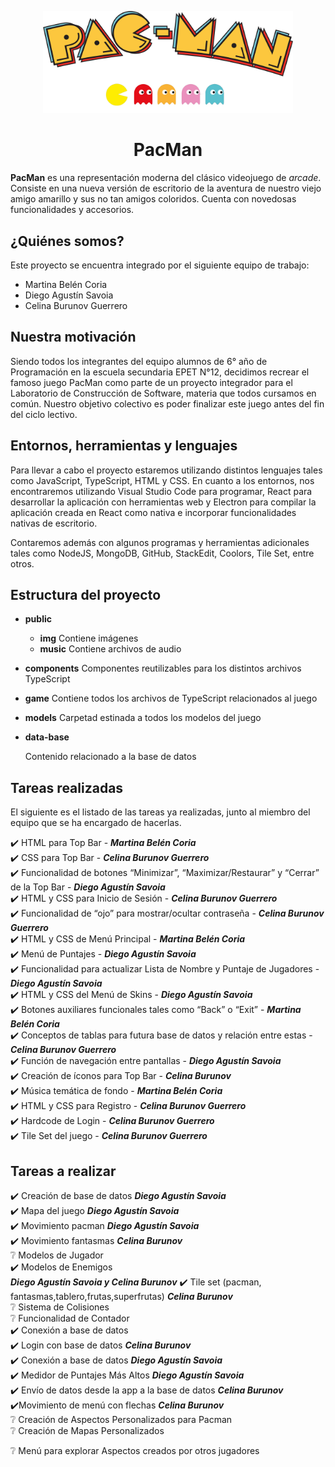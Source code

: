 ﻿<!-- markdownlint-disable-next-line-->

<p align="center">

<img width="400" src="react/public/img/logo.png" alt="PacMan">

</p>

<h1 align="center">PacMan</h1>

**PacMan** es una representación moderna del clásico videojuego de *arcade*. Consiste en una nueva versión de escritorio de la aventura de nuestro viejo amigo amarillo y sus no tan amigos coloridos. Cuenta con novedosas funcionalidades y accesorios. <br/>

<h2>¿Quiénes somos? </h2>

Este proyecto se encuentra integrado por el siguiente equipo de trabajo:

 - Martina Belén Coria
 - Diego Agustín Savoia
 - Celina Burunov Guerrero <br/>

<h2>Nuestra motivación </h2>

Siendo todos los integrantes del equipo alumnos de 6° año de Programación en la escuela secundaria EPET N°12, decidimos recrear el famoso juego PacMan como parte de un proyecto integrador para el Laboratorio de Construcción de Software, materia que todos cursamos en común. Nuestro objetivo colectivo es poder finalizar este juego antes del fin del ciclo lectivo. <br/>

<h2> Entornos, herramientas y lenguajes </h2>

Para llevar a cabo el proyecto estaremos utilizando distintos lenguajes tales como JavaScript, TypeScript, HTML y CSS. En cuanto a los entornos, nos encontraremos utilizando Visual Studio Code para programar, React para desarrollar la aplicación con herramientas web y Electron para compilar la aplicación creada en React como nativa e incorporar funcionalidades nativas de escritorio.

Contaremos además con algunos programas y herramientas adicionales tales como NodeJS, MongoDB, GitHub, StackEdit, Coolors, Tile Set, entre otros. <br/>

<h2> Estructura del proyecto </h2>

 - **public**
	- **img** 
			  Contiene imágenes  <br/>
	- **music**
			   Contiene archivos de audio<br/>
 
 - **components**
    Componentes reutilizables para los distintos archivos TypeScript <br/>
- **game**
    Contiene todos los archivos de TypeScript relacionados al juego<br/>
 - **models**
    Carpetad estinada a todos los modelos del juego<br/>

 - **data-base**

    Contenido relacionado a la base de datos <br/>

<h2>Tareas realizadas </h2>

El siguiente es el listado de las tareas ya realizadas, junto al miembro del equipo que se ha encargado de hacerlas.

:heavy_check_mark: HTML para Top Bar - ***Martina Belén Coria*** <br/>
:heavy_check_mark: CSS para Top Bar - ***Celina Burunov Guerrero*** <br/>
:heavy_check_mark: Funcionalidad de botones “Minimizar”, “Maximizar/Restaurar” y “Cerrar” de la Top Bar - ***Diego Agustín Savoia*** <br/>
:heavy_check_mark: HTML y CSS para Inicio de Sesión - ***Celina Burunov Guerrero*** <br/>
:heavy_check_mark: Funcionalidad de “ojo” para mostrar/ocultar contraseña - ***Celina Burunov Guerrero*** <br/>
:heavy_check_mark: HTML y CSS de Menú Principal - ***Martina Belén Coria*** <br/>
:heavy_check_mark: Menú de Puntajes - ***Diego Agustín Savoia*** <br/>
:heavy_check_mark: Funcionalidad para actualizar Lista de Nombre y Puntaje de Jugadores - ***Diego Agustín Savoia*** <br/>
:heavy_check_mark: HTML y CSS del Menú de Skins - ***Diego Agustín Savoia*** <br/>
:heavy_check_mark: Botones auxiliares funcionales tales como “Back” o “Exit” - ***Martina Belén Coria*** <br/>
:heavy_check_mark: Conceptos de tablas para futura base de datos y relación entre estas - ***Celina Burunov Guerrero***<br/>
:heavy_check_mark: Función de navegación entre pantallas - ***Diego Agustín Savoia*** <br/>
:heavy_check_mark: Creación de íconos para Top Bar - ***Celina Burunov*** <br/>
:heavy_check_mark: Música temática de fondo - ***Martina Belén Coria*** <br/>
:heavy_check_mark: HTML y CSS para Registro - ***Celina Burunov Guerrero*** <br/>
:heavy_check_mark: Hardcode de Login - ***Celina Burunov Guerrero*** <br/>
:heavy_check_mark: Tile Set del juego - ***Celina Burunov Guerrero*** <br/>



<h2>Tareas a realizar </h2>

:heavy_check_mark: Creación de base de datos ***Diego Agustín Savoia***<br/>
:heavy_check_mark:  Mapa del juego ***Diego Agustín Savoia***<br/>
:heavy_check_mark:  Movimiento pacman ***Diego Agustín Savoia***<br/>
:heavy_check_mark:  Movimiento fantasmas ***Celina Burunov***<br/>
:grey_question: Modelos de Jugador <br/>
:heavy_check_mark:  Modelos de Enemigos <br/> ***Diego Agustín Savoia y Celina Burunov***
:heavy_check_mark:  Tile set (pacman, fantasmas,tablero,frutas,superfrutas) ***Celina Burunov*** <br/>
:grey_question: Sistema de Colisiones <br/>
:grey_question: Funcionalidad de Contador <br/>
:heavy_check_mark:  Conexión a base de datos <br/>
:heavy_check_mark:  Login con base de datos ***Celina Burunov*** <br/>
:heavy_check_mark:  Conexión a base de datos ***Diego Agustín Savoia***<br/>
:heavy_check_mark:  Medidor de Puntajes Más Altos ***Diego Agustín Savoia***<br/>
:heavy_check_mark: Envío de datos desde la app a la base de datos ***Celina Burunov*** <br/>
:heavy_check_mark:Movimiento de menú con flechas ***Celina Burunov*** <br/>
:grey_question: Creación de Aspectos Personalizados para Pacman <br/>
:grey_question: Creación de Mapas Personalizados <br/>

:grey_question: Menú para explorar Aspectos creados por otros jugadores <br/>
﻿<!-- markdownlint-disable-next-line-->
